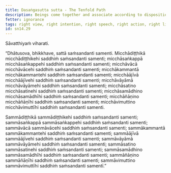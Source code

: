 ```yaml
---
title: Dasaṅgasutta sutta - The Tenfold Path
description: Beings come together and associate according to disposition. Those with wrong views come together and associate with those with wrong views, and similar for the other eight factors. Those with right views come together and associate with those with right views, and similar for the other eight factors.
fetter: ignorance
tags: right view, right intention, right speech, right action, right livelihood, right effort, right mindfulness, right collectedness, right wisdom, right liberation, wrong view, wrong intention, wrong speech, wrong action, wrong livelihood, wrong effort, wrong mindfulness, wrong collectedness, wrong wisdom, wrong liberation, beings, friendship, sn, sn12-21, sn14
id: sn14.29
---
```


Sāvatthiyaṁ viharati.

“Dhātusova, bhikkhave, sattā saṁsandanti samenti. Micchādiṭṭhikā micchādiṭṭhikehi saddhiṁ saṁsandanti samenti; micchāsaṅkappā micchāsaṅkappehi saddhiṁ saṁsandanti samenti; micchāvācā micchāvācehi saddhiṁ saṁsandanti samenti; micchākammantā micchākammantehi saddhiṁ saṁsandanti samenti; micchāājīvā micchāājīvehi saddhiṁ saṁsandanti samenti; micchāvāyāmā micchāvāyāmehi saddhiṁ saṁsandanti samenti; micchāsatino micchāsatinehi saddhiṁ saṁsandanti samenti; micchāsamādhino micchāsamādhīhi saddhiṁ saṁsandanti samenti; micchāñāṇino micchāñāṇīhi saddhiṁ saṁsandanti samenti; micchāvimuttino micchāvimuttīhi saddhiṁ saṁsandanti samenti.

Sammādiṭṭhikā sammādiṭṭhikehi saddhiṁ saṁsandanti samenti; sammāsaṅkappā sammāsaṅkappehi saddhiṁ saṁsandanti samenti; sammāvācā sammāvācehi saddhiṁ saṁsandanti samenti; sammākammantā sammākammantehi saddhiṁ saṁsandanti samenti; sammāājīvā sammāājīvehi saddhiṁ saṁsandanti samenti; sammāvāyāmā sammāvāyāmehi saddhiṁ saṁsandanti samenti; sammāsatino sammāsatinehi saddhiṁ saṁsandanti samenti; sammāsamādhino sammāsamādhīhi saddhiṁ saṁsandanti samenti; sammāñāṇino sammāñāṇīhi saddhiṁ saṁsandanti samenti; sammāvimuttino sammāvimuttīhi saddhiṁ saṁsandanti samentī.”